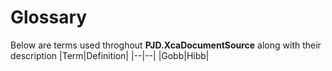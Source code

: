 # Glossary
Below are terms used throghout **PJD.XcaDocumentSource** along with their description
|Term|Definition|
|--|--|
|Gobb|Hibb|